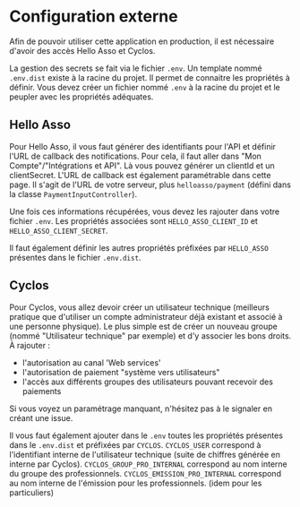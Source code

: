 # Configuration externe

Afin de pouvoir utiliser cette application en production, il est nécessaire d'avoir des accès Hello Asso et Cyclos.

La gestion des secrets se fait via le fichier `.env`. Un template nommé `.env.dist` existe à la racine du projet. Il permet de connaitre les propriétés à définir.
Vous devez créer un fichier nommé `.env` à la racine du projet et le peupler avec les propriétés adéquates.

## Hello Asso
Pour Hello Asso, il vous faut générer des identifiants pour l'API et définir l'URL de callback des notifications.
Pour cela, il faut aller dans "Mon Compte"/"Intégrations et API". Là vous pouvez générer un clientId et un clientSecret.
L'URL de callback est également paramétrable dans cette page. Il s'agit de l'URL de votre serveur, plus `helloasso/payment` (défini dans la classe `PaymentInputController`).

Une fois ces informations récupérées, vous devez les rajouter dans votre fichier `.env`.
Les propriétés associées sont `HELLO_ASSO_CLIENT_ID` et `HELLO_ASSO_CLIENT_SECRET`.

Il faut également définir les autres propriétés préfixées par `HELLO_ASSO` présentes dans le fichier `.env.dist`.

## Cyclos
Pour Cyclos, vous allez devoir créer un utilisateur technique (meilleurs pratique que d'utiliser un compte administrateur déjà existant et associé à une personne physique).
Le plus simple est de créer un nouveau groupe (nommé "Utilisateur technique" par exemple) et d'y associer les bons droits.
À rajouter :
* l'autorisation au canal 'Web services'
* l'autorisation de paiement "système vers utilisateurs"
* l'accès aux différents groupes des utilisateurs pouvant recevoir des paiements

Si vous voyez un paramétrage manquant, n'hésitez pas à le signaler en créant une issue.

Il vous faut également ajouter dans le `.env` toutes les propriétés présentes dans le `.env.dist` et préfixées par `CYCLOS`.
`CYCLOS_USER` correspond à l'identifiant interne de l'utilisateur technique (suite de chiffres générée en interne par Cyclos).
`CYCLOS_GROUP_PRO_INTERNAL` correspond au nom interne du groupe des professionnels.
`CYCLOS_EMISSION_PRO_INTERNAL` correspond au nom interne de l'émission pour les professionnels.
(idem pour les particuliers)